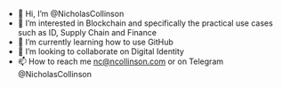 - 👋 Hi, I’m @NicholasCollinson
- 👀 I’m interested in Blockchain and specifically the practical use cases such as ID, Supply Chain and Finance
- 🌱 I’m currently learning how to use GitHub
- 💞️ I’m looking to collaborate on Digital Identity
- 📫 How to reach me nc@ncollinson.com or on Telegram @NicholasCollinson

<!---
NicholasCollinson/NicholasCollinson is a ✨ special ✨ repository because its `README.md` (this file) appears on your GitHub profile.
You can click the Preview link to take a look at your changes.
--->
